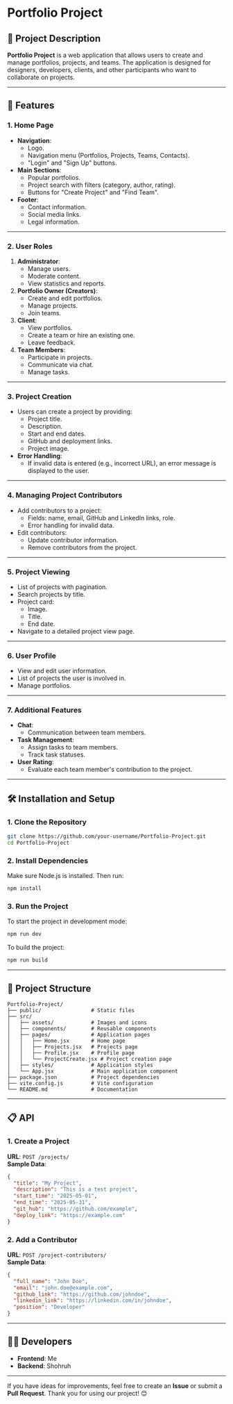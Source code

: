 # Portfolio Project

## 📖 Project Description
**Portfolio Project** is a web application that allows users to create and manage portfolios, projects, and teams. The application is designed for designers, developers, clients, and other participants who want to collaborate on projects.

---

## 🚀 Features

### 1. **Home Page**
- **Navigation**:
  - Logo.
  - Navigation menu (Portfolios, Projects, Teams, Contacts).
  - "Login" and "Sign Up" buttons.
- **Main Sections**:
  - Popular portfolios.
  - Project search with filters (category, author, rating).
  - Buttons for "Create Project" and "Find Team".
- **Footer**:
  - Contact information.
  - Social media links.
  - Legal information.

---

### 2. **User Roles**
1. **Administrator**:
   - Manage users.
   - Moderate content.
   - View statistics and reports.
2. **Portfolio Owner (Creators)**:
   - Create and edit portfolios.
   - Manage projects.
   - Join teams.
3. **Client**:
   - View portfolios.
   - Create a team or hire an existing one.
   - Leave feedback.
4. **Team Members**:
   - Participate in projects.
   - Communicate via chat.
   - Manage tasks.

---

### 3. **Project Creation**
- Users can create a project by providing:
  - Project title.
  - Description.
  - Start and end dates.
  - GitHub and deployment links.
  - Project image.
- **Error Handling**:
  - If invalid data is entered (e.g., incorrect URL), an error message is displayed to the user.

---

### 4. **Managing Project Contributors**
- Add contributors to a project:
  - Fields: name, email, GitHub and LinkedIn links, role.
  - Error handling for invalid data.
- Edit contributors:
  - Update contributor information.
  - Remove contributors from the project.

---

### 5. **Project Viewing**
- List of projects with pagination.
- Search projects by title.
- Project card:
  - Image.
  - Title.
  - End date.
- Navigate to a detailed project view page.

---

### 6. **User Profile**
- View and edit user information.
- List of projects the user is involved in.
- Manage portfolios.

---

### 7. **Additional Features**
- **Chat**:
  - Communication between team members.
- **Task Management**:
  - Assign tasks to team members.
  - Track task statuses.
- **User Rating**:
  - Evaluate each team member's contribution to the project.

---

## 🛠️ Installation and Setup

### 1. Clone the Repository
```bash
git clone https://github.com/your-username/Portfolio-Project.git
cd Portfolio-Project
```

### 2. Install Dependencies
Make sure Node.js is installed. Then run:
```bash
npm install
```

### 3. Run the Project
To start the project in development mode:
```bash
npm run dev
```

To build the project:
```bash
npm run build
```

---

## 📂 Project Structure

```
Portfolio-Project/
├── public/                # Static files
├── src/
│   ├── assets/            # Images and icons
│   ├── components/        # Reusable components
│   ├── pages/             # Application pages
│   │   ├── Home.jsx       # Home page
│   │   ├── Projects.jsx   # Projects page
│   │   ├── Profile.jsx    # Profile page
│   │   └── ProjectCreate.jsx # Project creation page
│   ├── styles/            # Application styles
│   └── App.jsx            # Main application component
├── package.json           # Project dependencies
├── vite.config.js         # Vite configuration
└── README.md              # Documentation
```

---

## 📋 API

### 1. **Create a Project**
**URL**: `POST /projects/`  
**Sample Data**:
```json
{
  "title": "My Project",
  "description": "This is a test project",
  "start_time": "2025-05-01",
  "end_time": "2025-05-31",
  "git_hub": "https://github.com/example",
  "deploy_link": "https://example.com"
}
```

### 2. **Add a Contributor**
**URL**: `POST /project-contributors/`  
**Sample Data**:
```json
{
  "full_name": "John Doe",
  "email": "john.doe@example.com",
  "github_link": "https://github.com/johndoe",
  "linkedin_link": "https://linkedin.com/in/johndoe",
  "position": "Developer"
}
```

---

## 🧑‍💻 Developers
- **Frontend**: Me
- **Backend**: Shohruh

---

If you have ideas for improvements, feel free to create an **Issue** or submit a **Pull Request**. Thank you for using our project! 😊

